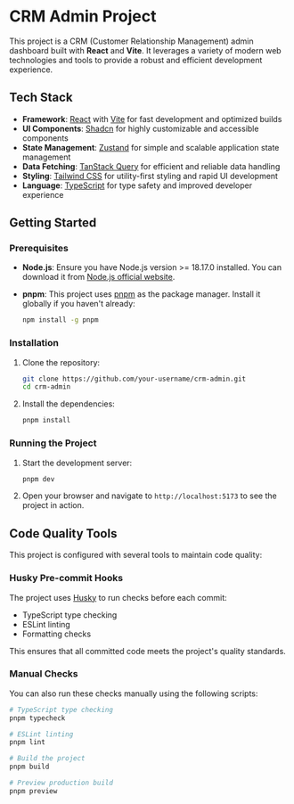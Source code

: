 # CRM Admin Project

This project is a CRM (Customer Relationship Management) admin dashboard built with **React** and **Vite**. It leverages a variety of modern web technologies and tools to provide a robust and efficient development experience.

## Tech Stack

- **Framework**: [React](https://react.dev/) with [Vite](https://vitejs.dev/) for fast development and optimized builds
- **UI Components**: [Shadcn](https://ui.shadcn.com/) for highly customizable and accessible components
- **State Management**: [Zustand](https://github.com/pmndrs/zustand) for simple and scalable application state management
- **Data Fetching**: [TanStack Query](https://tanstack.com/query) for efficient and reliable data handling
- **Styling**: [Tailwind CSS](https://tailwindcss.com/) for utility-first styling and rapid UI development
- **Language**: [TypeScript](https://www.typescriptlang.org/) for type safety and improved developer experience

## Getting Started

### Prerequisites

- **Node.js**: Ensure you have Node.js version >= 18.17.0 installed. You can download it from [Node.js official website](https://nodejs.org/).
- **pnpm**: This project uses [pnpm](https://pnpm.io/) as the package manager. Install it globally if you haven't already:

  ```bash
  npm install -g pnpm
  ```

### Installation

1. Clone the repository:

   ```bash
   git clone https://github.com/your-username/crm-admin.git
   cd crm-admin
   ```

2. Install the dependencies:

   ```bash
   pnpm install
   ```

### Running the Project

1. Start the development server:

   ```bash
   pnpm dev
   ```

2. Open your browser and navigate to `http://localhost:5173` to see the project in action.

## Code Quality Tools

This project is configured with several tools to maintain code quality:

### Husky Pre-commit Hooks

The project uses [Husky](https://typicode.github.io/husky/) to run checks before each commit:

- TypeScript type checking
- ESLint linting
- Formatting checks

This ensures that all committed code meets the project's quality standards.

### Manual Checks

You can also run these checks manually using the following scripts:

```bash
# TypeScript type checking
pnpm typecheck

# ESLint linting
pnpm lint

# Build the project
pnpm build

# Preview production build
pnpm preview
```
